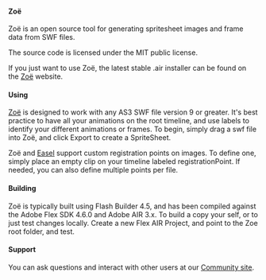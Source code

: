 #### Zoë

Zoë is an open source tool for generating spritesheet images and frame data from SWF files.

The source code is licensed under the MIT public license.

If you just want to use Zoë, the latest stable .air installer can be found on the [Zoë](http://createjs.com/zoe) website.

#### Using

[Zoë](http://www.createjs.com/#!/Zoe) is designed to work with any AS3 SWF file version 9 or greater.  It's best practice to have all your animations on the root timeline, and use labels to identify your different animations or frames.  To begin, simply drag a swf file into Zoë, and click Export to create a SpriteSheet.

Zoë and [Easel](http://www.createjs.com/#!/EaselJS) support custom registration points on images. To define one, simply place an empty clip on your timeline labeled registrationPoint.  If needed, you can also define multiple points per file.

#### Building

Zoë is typically built using Flash Builder 4.5, and has been compiled against the Adobe Flex SDK 4.6.0 and Adobe AIR 3.x.  To build a copy your self, or to just test changes locally.  Create a new Flex AIR Project, and point to the Zoe root folder, and test.

#### Support

You can ask questions and interact with other users at our [Community site](http://community.createjs.com/).